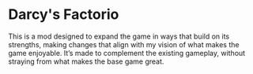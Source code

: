 # Darcy's Factorio
This is a mod designed to expand the game in ways that build on its strengths, making changes that align with my vision of what makes the game enjoyable. It’s made to complement the existing gameplay, without straying from what makes the base game great.
